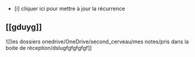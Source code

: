 - [i] cliquer ici pour mettre à jour la récurrence
## [[gduyg]]
![[les dossiers onedrive/OneDrive/second_cerveau/mes notes/pris dans la boite de réception/dslugfgfgfgfgf]]
